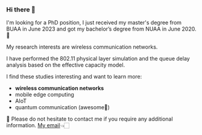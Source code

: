 ### Hi there 👋

I'm looking for a PhD position, I just received my master's degree from BUAA in June 2023 and got my bachelor’s degree from NUAA in June 2020. 👀

My research interests are wireless communication networks.

I have performed the 802.11 physical layer simulation and the queue delay analysis based on the effective capacity model.

I find these studies interesting and want to learn more:
  - **wireless communication networks**
  - mobile edge computing 
  - AIoT
  - quantum communication (awesome🤖)

💬 Please do not hesitate to contact me if you require any additional information. [My email](junjiewu97@outlook.com)👈🏻

<!--
**loch97/loch97** is a ✨ _special_ ✨ repository because its `README.md` (this file) appears on your GitHub profile.

Here are some ideas to get you started:

- 🔭 I’m currently working on ...
- 🌱 I’m currently learning ...
- 👯 I’m looking to collaborate on ...
- 🤔 I’m looking for help with ...
- 💬 Ask me about ...
- 📫 How to reach me: ...
- 😄 Pronouns: ...
- ⚡ Fun fact: ...
-->
